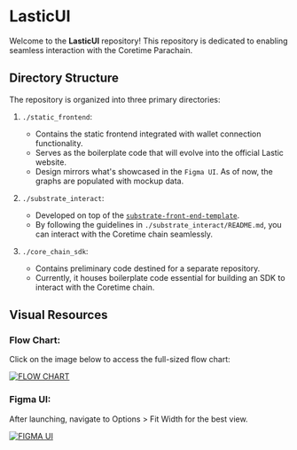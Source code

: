 # LasticUI

Welcome to the **LasticUI** repository! This repository is dedicated to enabling seamless interaction with the Coretime Parachain.

## Directory Structure

The repository is organized into three primary directories:

1. `./static_frontend`: 
   - Contains the static frontend integrated with wallet connection functionality.
   - Serves as the boilerplate code that will evolve into the official Lastic website.
   - Design mirrors what's showcased in the `Figma UI`. As of now, the graphs are populated with mockup data.

2. `./substrate_interact`: 
   - Developed on top of the [`substrate-front-end-template`](https://github.com/substrate-developer-hub/substrate-front-end-template.git).
   - By following the guidelines in `./substrate_interact/README.md`, you can interact with the Coretime chain seamlessly.

3. `./core_chain_sdk`: 
   - Contains preliminary code destined for a separate repository.
   - Currently, it houses boilerplate code essential for building an SDK to interact with the Coretime chain.

## Visual Resources

### Flow Chart:

Click on the image below to access the full-sized flow chart:

[![FLOW CHART](https://github.com/LasticXYZ/LasticUI/assets/30662672/a08dd7b3-bc14-4d51-9689-75bac7895b26)](https://www.figma.com/embed?embed_host=share&url=https%3A%2F%2Fwww.figma.com%2Ffile%2FaFn15lyvti5hqLJBNUDZlU%2FLastic-Flow-Chart-%25231%3Ftype%3Dwhiteboard%26node-id%3D0%253A1%26t%3Dt31UcWVAme6gT0JH-1)

### Figma UI:

After launching, navigate to Options > Fit Width for the best view.

[![FIGMA UI](https://github.com/LasticXYZ/LasticUI/assets/30662672/442e1f73-8bd9-48a2-8139-1057ec2dddd1)](https://www.figma.com/embed?embed_host=share&url=https%3A%2F%2Fwww.figma.com%2Fproto%2FYzHexLzhb9Q4FPkM19cl1y%2FLastic%3Fpage-id%3D0%253A1%26type%3Ddesign%26node-id%3D203-897%26viewport%3D1012%252C165%252C0.06%26t%3DFBfVL9tIBH4OQJ1A-1%26scaling%3Dmin-zoom%26starting-point-node-id%3D203%253A897%26mode%3Ddesign)
